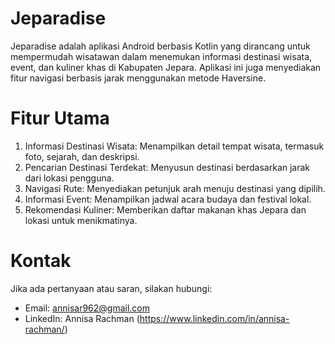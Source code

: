 # Jeparadise

Jeparadise adalah aplikasi Android berbasis Kotlin yang dirancang untuk mempermudah wisatawan dalam menemukan informasi destinasi wisata, event, dan kuliner khas di Kabupaten Jepara. Aplikasi ini juga menyediakan fitur navigasi berbasis jarak menggunakan metode Haversine.

# Fitur Utama
1. Informasi Destinasi Wisata: Menampilkan detail tempat wisata, termasuk foto, sejarah, dan deskripsi.
2. Pencarian Destinasi Terdekat: Menyusun destinasi berdasarkan jarak dari lokasi pengguna.
3. Navigasi Rute: Menyediakan petunjuk arah menuju destinasi yang dipilih.
4. Informasi Event: Menampilkan jadwal acara budaya dan festival lokal.
5. Rekomendasi Kuliner: Memberikan daftar makanan khas Jepara dan lokasi untuk menikmatinya.

# Kontak
Jika ada pertanyaan atau saran, silakan hubungi:
- Email: annisar962@gmail.com
- LinkedIn: Annisa Rachman (https://www.linkedin.com/in/annisa-rachman/)
